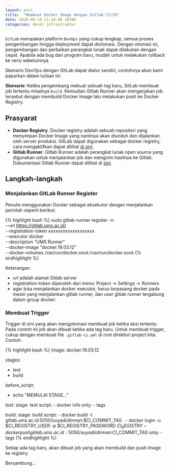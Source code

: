 ```yaml
---
layout: post
title:  "Membuat Docker Image dengan Gitlab CI/CD"
date: 2020-09-10 11:16:00 +0700
categories: devel infrastruktur
---
```


`GitLab` merupakan platform `DevOps` yang cukup lengkap, semua proses pengembangan hingga deployment dapat diotomasi. Dengan otomasi ini, pengembangan dan perbaikan perangkat lunak dapat dilakukan dengan cepat. Apabila ada bug dari program baru, mudah untuk melakukan rollback ke versi sebelumnya. 

Skenario DevOps dengan GitLab dapat diatur sendiri, contohnya akan kami paparkan dalam tulisan ini.

**Skenario**: Ketika pengembang mebuat sebuah tag baru, GitLab membuat job tertentu misalnya `build`. Kemudian Gitlab Runner akan mengerjakan job tersebut dengan membuild Docker Image lalu melakukan push ke Docker Registry.

## Prasyarat

- **Docker Registry**. Docker registry adalah sebuah repositori yang menyimpan Docker Image yang nantinya akan diunduh dan dijalankan oleh server produksi. GitLab dapat digunakan sebagai docker registry, cara mengaktifkan dapat dilihat [di sini](https://docs.gitlab.com/ee/administration/packages/container_registry.html).
- **Gitlab Runner**. Gitlab Runner adalah perangkat lunak open source yang digunakan untuk menjalankan job dan mengirim hasilnya ke Gitlab. Dokumentasi Gitlab Runner dapat dilihat di [sini](https://docs.gitlab.com/runner/).

## Langkah-langkah

### Menjalankan GitLab Runner Register

Penulis menggunakan Docker sebagai eksekutor dengan menjalankan perintah seperti berikut:

{% highlight bash %}
sudo gitlab-runner register -n \
  --url https://gitlab.ums.ac.id/ \
  --registration-token xxxxxxxxxxxxxxxxxxx \
  --executor docker \
  --description "UMS Runner" \
  --docker-image "docker:19.03.12" \
  --docker-volumes /var/run/docker.sock:/var/run/docker.sock
{% endhighlight %}

Keterangan:
- url adalah alamat Gitlab server
- registration-token diperoleh dari menu: Project -> Settings -> Runners
- agar bisa menjalankan docker executor, harus terpasang docker pada mesin yang menjalankan gitlab runner, dan user gitlab runner tergabung dalam group docker.

### Membuat Trigger

Trigger di sini yang akan mengotomasi membuat job ketika aksi tertentu. Pada contoh ini job akan dibuat ketika ada tag baru. Untuk membuat trigger, cukup dengan membuat file `.gitlab-ci.yml` di root direktori project kita. Contoh:

{% highlight bash %}
image: docker:19.03.12

stages:
  - test
  - build

before_script:
  - echo "MEMULAI STAGE..."

test:
  stage: test
  script:
    - docker info
  only:
    - tags

build:
  stage: build
  script:
    - docker build -t gitlab.ums.ac.id:5050/suyadi/dirman:$CI_COMMIT_TAG .
    - docker login -u $CI_REGISTRY_USER -p $CI_REGISTRY_PASSWORD $CI_REGISTRY
    - docker push gitlab.ums.ac.id:5050/suyadi/dirman:$CI_COMMIT_TAG
  only:
    - tags
{% endhighlight %}

Setiap ada tag baru, akan dibuat job yang akan membuild dan push Image ke registry.

Bersambung...